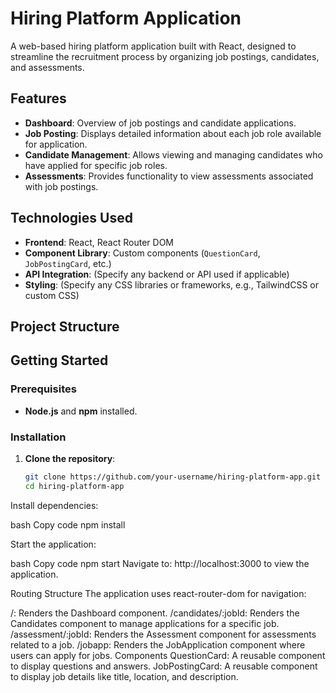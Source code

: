 # Hiring Platform Application

A web-based hiring platform application built with React, designed to streamline the recruitment process by organizing job postings, candidates, and assessments.

## Features

- **Dashboard**: Overview of job postings and candidate applications.
- **Job Posting**: Displays detailed information about each job role available for application.
- **Candidate Management**: Allows viewing and managing candidates who have applied for specific job roles.
- **Assessments**: Provides functionality to view assessments associated with job postings.

## Technologies Used

- **Frontend**: React, React Router DOM
- **Component Library**: Custom components (`QuestionCard`, `JobPostingCard`, etc.)
- **API Integration**: (Specify any backend or API used if applicable)
- **Styling**: (Specify any CSS libraries or frameworks, e.g., TailwindCSS or custom CSS)

## Project Structure


## Getting Started

### Prerequisites

- **Node.js** and **npm** installed.

### Installation

1. **Clone the repository**:
   ```bash
   git clone https://github.com/your-username/hiring-platform-app.git
   cd hiring-platform-app
Install dependencies:

bash
Copy code
npm install

Start the application:

bash
Copy code
npm start
Navigate to: http://localhost:3000 to view the application.

Routing Structure
The application uses react-router-dom for navigation:

/: Renders the Dashboard component.
/candidates/:jobId: Renders the Candidates component to manage applications for a specific job.
/assessment/:jobId: Renders the Assessment component for assessments related to a job.
/jobapp: Renders the JobApplication component where users can apply for jobs.
Components
QuestionCard: A reusable component to display questions and answers.
JobPostingCard: A reusable component to display job details like title, location, and description.